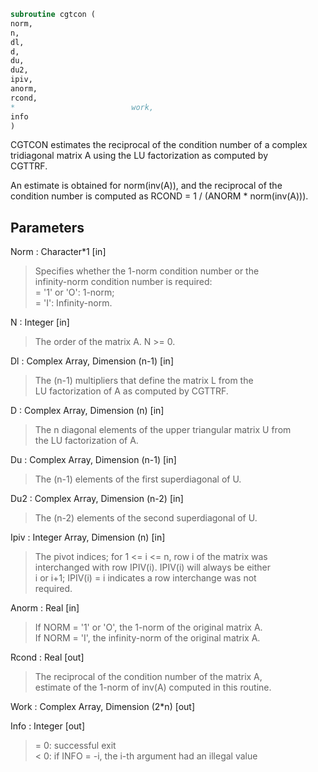 ```fortran  
subroutine cgtcon (  
norm,  
n,  
dl,  
d,  
du,  
du2,  
ipiv,  
anorm,  
rcond,  
*                          work,  
info  
)  
```  
  
CGTCON estimates the reciprocal of the condition number of a complex  
tridiagonal matrix A using the LU factorization as computed by  
CGTTRF.  
  
An estimate is obtained for norm(inv(A)), and the reciprocal of the  
condition number is computed as RCOND = 1 / (ANORM * norm(inv(A))).  
  
## Parameters  
Norm : Character*1 [in]  
> Specifies whether the 1-norm condition number or the  
> infinity-norm condition number is required:  
> = '1' or 'O':  1-norm;  
> = 'I':         Infinity-norm.  
  
N : Integer [in]  
> The order of the matrix A.  N >= 0.  
  
Dl : Complex Array, Dimension (n-1) [in]  
> The (n-1) multipliers that define the matrix L from the  
> LU factorization of A as computed by CGTTRF.  
  
D : Complex Array, Dimension (n) [in]  
> The n diagonal elements of the upper triangular matrix U from  
> the LU factorization of A.  
  
Du : Complex Array, Dimension (n-1) [in]  
> The (n-1) elements of the first superdiagonal of U.  
  
Du2 : Complex Array, Dimension (n-2) [in]  
> The (n-2) elements of the second superdiagonal of U.  
  
Ipiv : Integer Array, Dimension (n) [in]  
> The pivot indices; for 1 <= i <= n, row i of the matrix was  
> interchanged with row IPIV(i).  IPIV(i) will always be either  
> i or i+1; IPIV(i) = i indicates a row interchange was not  
> required.  
  
Anorm : Real [in]  
> If NORM = '1' or 'O', the 1-norm of the original matrix A.  
> If NORM = 'I', the infinity-norm of the original matrix A.  
  
Rcond : Real [out]  
> The reciprocal of the condition number of the matrix A,  
> estimate of the 1-norm of inv(A) computed in this routine.  
  
Work : Complex Array, Dimension (2*n) [out]  
  
Info : Integer [out]  
> = 0:  successful exit  
> < 0:  if INFO = -i, the i-th argument had an illegal value  
  
